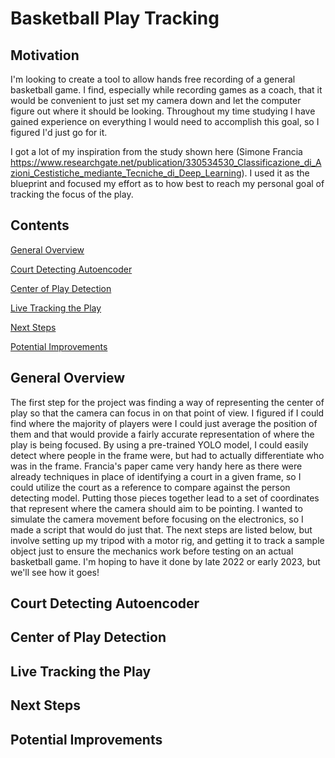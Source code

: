 # Basketball Play Tracking

## Motivation 
I'm looking to create a tool to allow hands free recording of a general basketball game. I find, especially while recording games as a coach, that it would be convenient to just set my camera down and let the computer figure out where it should be looking. Throughout my time studying I have gained experience on everything I would need to accomplish this goal, so I figured I'd just go for it.

I got a lot of my inspiration from the study shown here (Simone Francia https://www.researchgate.net/publication/330534530_Classificazione_di_Azioni_Cestistiche_mediante_Tecniche_di_Deep_Learning). I used it as the blueprint and focused my effort as to how best to reach my personal goal of tracking the focus of the play.

## Contents
[General Overview](https://github.com/ben-morehead/BasketballPlayTracking/blob/readme/README.md#general-overview)

[Court Detecting Autoencoder](https://github.com/ben-morehead/BasketballPlayTracking/blob/readme/README.md#court-detecting-autoencoder)

[Center of Play Detection](https://github.com/ben-morehead/BasketballPlayTracking/blob/readme/README.md#center-of-play-detection)

[Live Tracking the Play](https://github.com/ben-morehead/BasketballPlayTracking/blob/readme/README.md#live-tracking-the-play)

[Next Steps](https://github.com/ben-morehead/BasketballPlayTracking/blob/readme/README.md#next-steps)

[Potential Improvements](https://github.com/ben-morehead/BasketballPlayTracking/blob/readme/README.md#potential-improvements)


## General Overview
The first step for the project was finding a way of representing the center of play so that the camera can focus in on that point of view. I figured if I could find where the majority of players were I could just average the position of them and that would provide a fairly accurate representation of where the play is being focused. By using a pre-trained YOLO model, I could easily detect where people in the frame were, but had to actually differentiate who was in the frame. Francia's paper came very handy here as there were already techniques in place of identifying a court in a given frame, so I could utilize the court as a reference to compare against the person detecting model. Putting those pieces together lead to a set of coordinates that represent where the camera should aim to be pointing. I wanted to simulate the camera movement before focusing on the electronics, so I made a script that would do just that. The next steps are listed below, but involve setting up my tripod with a motor rig, and getting it to track a sample object just to ensure the mechanics work before testing on an actual basketball game. I'm hoping to have it done by late 2022 or early 2023, but we'll see how it goes!

## Court Detecting Autoencoder
## Center of Play Detection
## Live Tracking the Play
## Next Steps
## Potential Improvements

